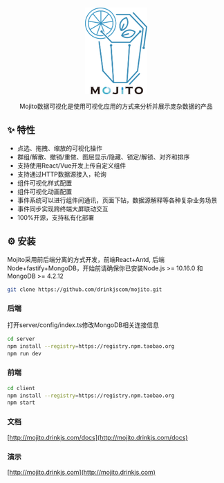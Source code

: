 <p align="center">
  <a href="http://mojito.drinkjs.com">
    <img height="200" src="./client/public/logo-black.svg">
  </a>
</p>
<p align="center">Mojito数据可视化是使用可视化应用的方式来分析并展示庞杂数据的产品</p>

## ✨ 特性

- 点选、拖拽、缩放的可视化操作
- 群组/解散、撤销/重做、图层显示/隐藏、锁定/解锁、对齐和排序
- 支持使用React/Vue开发上传自定义组件
- 支持通过HTTP数据源接入，轮询
- 组件可视化样式配置
- 组件可视化动画配置
- 事件系统可以进行组件间通讯，页面下钻，数据源解释等各种复杂业务场景
- 事件同步实现跨终端大屏联动交互
- 100%开源，支持私有化部署

## ⚙️ 安装
Mojito采用前后端分离的方式开发，前端React+Antd, 后端Node+fastify+MongoDB，开始前请确保你已安装Node.js >= 10.16.0 和MongoDB >= 4.2.12
```bash
git clone https://github.com/drinkjscom/mojito.git
```
### 后端
打开server/config/index.ts修改MongoDB相关连接信息
```bash
cd server
npm install --registry=https://registry.npm.taobao.org
npm run dev
```

### 前端
```bash
cd client
npm install --registry=https://registry.npm.taobao.org
npm start
```

### 文档
[http://mojito.drinkjs.com/docs](http://mojito.drinkjs.com/docs)
### 演示
[http://mojito.drinkjs.com](http://mojito.drinkjs.com)